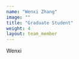```yaml
---
name: "Wenxi Zhang"
image: ""
title: "Graduate Student"
weight: 4
layout: team_member
---
```

Wenxi
